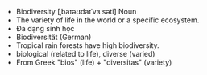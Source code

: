 - Biodiversity	[ˌbaɪəʊdaɪˈvɜːsəti]	Noun	
- The variety of life in the world or a specific ecosystem.
- Đa dạng sinh học
- Biodiversität (German)
- Tropical rain forests have high biodiversity.
- biological (related to life), diverse (varied)
- From Greek "bios" (life) + "diversitas" (variety)